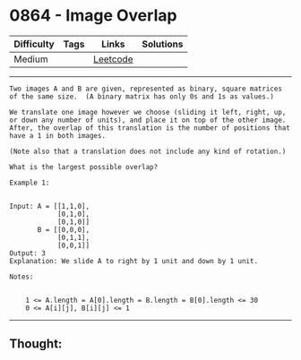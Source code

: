 # 0864 - Image Overlap

Difficulty  | Tags | Links | Solutions
----------- | ---- | ----- | -----
Medium |  | [Leetcode](https://leetcode.com/problems/image-overlap/description/) |


-----------

```
Two images A and B are given, represented as binary, square matrices of the same size.  (A binary matrix has only 0s and 1s as values.)

We translate one image however we choose (sliding it left, right, up, or down any number of units), and place it on top of the other image.  After, the overlap of this translation is the number of positions that have a 1 in both images.

(Note also that a translation does not include any kind of rotation.)

What is the largest possible overlap?

Example 1:


Input: A = [[1,1,0],
            [0,1,0],
            [0,1,0]]
       B = [[0,0,0],
            [0,1,1],
            [0,0,1]]
Output: 3
Explanation: We slide A to right by 1 unit and down by 1 unit.

Notes: 


	1 <= A.length = A[0].length = B.length = B[0].length <= 30
	0 <= A[i][j], B[i][j] <= 1
```

-----------

## Thought:

